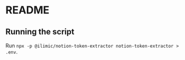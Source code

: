 # README

## Running the script

Run `npx -p @ilimic/notion-token-extractor notion-token-extractor > .env`.

